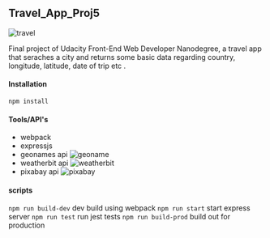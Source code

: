 ## Travel_App_Proj5

![travel](https://www.google.com/url?sa=i&url=https%3A%2F%2Fwww.shutterstock.com%2Fsearch%2Ftravel%2Bcartoon&psig=AOvVaw1liP_sWv-fkrIviXZZuwYu&ust=1605240060908000&source=images&cd=vfe&ved=0CAIQjRxqFwoTCLD3xriP_OwCFQAAAAAdAAAAABAJ)

Final project of Udacity Front-End Web Developer Nanodegree, a travel app that seraches a city and returns some basic data regarding country, longitude, latitude, date of trip etc .

#### Installation

```
npm install
```

#### Tools/API's

- webpack
- expressjs
- geonames api ![geoname](https://www.geonames.org/)
- weatherbit api ![weatherbit](https://www.weatherbit.io/api)
- pixabay api ![pixabay](https://pixabay.com/)

#### scripts

`npm run build-dev` dev build using webpack
`npm run start` start express server
`npm run test` run jest tests
`npm run build-prod` build out for production
